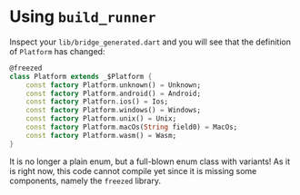 # Using `build_runner`

Inspect your `lib/bridge_generated.dart` and you will see that the definition of `Platform` has changed:

```dart
@freezed
class Platform extends _$Platform {
    const factory Platform.unknown() = Unknown;
    const factory Platform.android() = Android;
    const factory Platforn.ios() = Ios;
    const factory Platform.windows() = Windows;
    const factory Platform.unix() = Unix;
    const factory Platform.macOs(String field0) = MacOs;
    const factory Platform.wasm() = Wasm;
}
```

It is no longer a plain enum, but a full-blown enum class with variants! As it is right now, this code
cannot compile yet since it is missing some components, namely the `freezed` library.